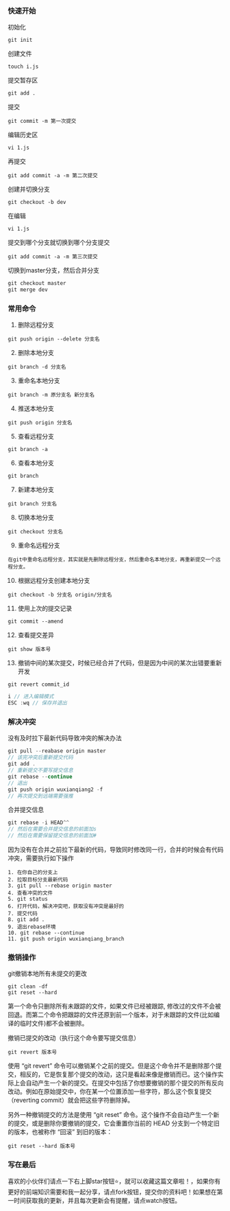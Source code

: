 ### 快速开始
初始化
```
git init
```
创建文件
```
touch i.js
```
提交暂存区
```
git add .
```
提交
```
git commit -m 第一次提交
```
编辑历史区
```
vi 1.js
```
再提交
```
git add commit -a -m 第二次提交
```
 创建并切换分支
```
git checkout -b dev
```
在编辑
```
vi 1.js
```
提交到哪个分支就切换到哪个分支提交
```
git add commit -a -m 第三次提交
```
切换到master分支，然后合并分支
```js
git checkout master
git merge dev
```

### 常用命令
1. 删除远程分支
```
git push origin --delete 分支名
```

2. 删除本地分支
```
git branch -d 分支名
```

3. 重命名本地分支
```
git branch -m 原分支名 新分支名
```

4. 推送本地分支
```
git push origin 分支名
```

5. 查看远程分支
```
git branch -a
```

6. 查看本地分支
```
git branch
```

7. 新建本地分支
```
git branch 分支名
```

8. 切换本地分支
```
git checkout 分支名
```

9. 重命名远程分支
```
在git中重命名远程分支，其实就是先删除远程分支，然后重命名本地分支，再重新提交一个远程分支。
```

10. 根据远程分支创建本地分支
```
git checkout -b 分支名 origin/分支名
```

11. 使用上次的提交记录
```
git commit --amend
```
12. 查看提交差异
```
git show 版本号
```
13. 撤销中间的某次提交，时候已经合并了代码，但是因为中间的某次出错要重新开发
```
git revert commit_id
```

```js
i // 进入编辑模式
ESC :wq // 保存并退出
```

### 解决冲突
没有及时拉下最新代码导致冲突的解决办法
```js
git pull --reabase origin master
// 该完冲突后重新提交代码
git add .
// 重新提交不要写提交信息
git rebase --continue
// 退出
git push origin wuxianqiang2 -f
// 再次提交到远端需要强推
```

合并提交信息
```js
git rebase -i HEAD^^
// 然后在需要合并提交信息的前面加s
// 然后在需要保留提交信息的前面加#
```

因为没有在合并之前拉下最新的代码，导致同时修改同一行，合并的时候会有代码冲突，需要执行如下操作
```
1. 在你自己的分支上
2. 拉取目标分支最新代码
3. git pull --rebase origin master 
4. 查看冲突的文件
5. git status
6. 打开代码，解决冲突吧，获取没有冲突是最好的
7. 提交代码
8. git add .
9. 退出rebase环境
10. git rebase --continue
11. git push origin wuxianqiang_branch
```

### 撤销操作
git撤销本地所有未提交的更改
```
git clean -df
git reset --hard
```
第一个命令只删除所有未跟踪的文件，如果文件已经被跟踪, 修改过的文件不会被回退。而第二个命令把跟踪的文件还原到前一个版本，对于未跟踪的文件(比如编译的临时文件)都不会被删除。

撤销已提交的改动（执行这个命令要写提交信息）
```
git revert 版本号
```
使用 “git revert” 命令可以撤销某个之前的提交。但是这个命令并不是删除那个提交，相反的，它是恢复那个提交的改动，这只是看起来像是撤销而已。这个操作实际上会自动产生一个新的提交。在提交中包括了你想要撤销的那个提交的所有反向改动。例如在原始提交中，你在某一个位置添加一些字符，那么这个恢复提交（reverting commit）就会把这些字符删除掉。

另外一种撤销提交的方法是使用 “git reset” 命令。这个操作不会自动产生一个新的提交，或是删除你要撤销的提交，它会重置你当前的 HEAD 分支到一个特定旧的版本，也被称作 “回滚” 到旧的版本：
```
git reset --hard 版本号
```
### 写在最后

喜欢的小伙伴们请点一下右上脚star按钮:star:，就可以收藏这篇文章啦！，如果你有更好的前端知识需要和我一起分享，请点fork按钮，提交你的资料吧！如果想在第一时间获取我的更新，并且每次更新会有提醒，请点watch按钮。
